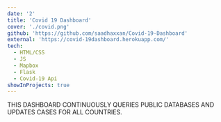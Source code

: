 ```yaml
---
date: '2'
title: 'Covid 19 Dashboard'
cover: './covid.png'
github: 'https://github.com/saadhaxxan/Covid-19-Dashboard'
external: 'https://covid-19dashboard.herokuapp.com/'
tech:
  - HTML/CSS
  - JS
  - Mapbox
  - Flask
  - Covid-19 Api
showInProjects: true
---
```


THIS DASHBOARD CONTINUOUSLY QUERIES PUBLIC DATABASES AND UPDATES CASES FOR ALL COUNTRIES.
